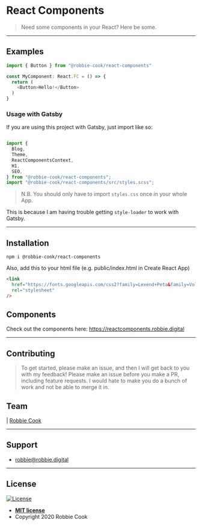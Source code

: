 # React Components

> Need some components in your React? Here be some.

---

## Examples

```typescript
import { Button } from "@robbie-cook/react-components"

const MyComponent: React.FC = () => {
  return (
    <Button>Hello!</Button>
  )
}
```

### Usage with Gatsby

If you are using this project with Gatsby, just import like so:
```typescript

import {
  Blog,
  Theme,
  ReactComponentsContext,
  H1,
  SEO,
} from "@robbie-cook/react-components";
import "@robbie-cook/react-components/src/styles.scss";
```

> N.B. You should only have to import `styles.css` once in your whole App.

This is because I am having trouble getting `style-loader` to work with Gatsby.

--- 

## Installation

`npm i @robbie-cook/react-components`

Also, add this to your html file (e.g. public/index.html in Create React App)

```html
<link
  href="https://fonts.googleapis.com/css2?family=Lexend+Peta&family=Vollkorn:ital,wght@0,600;0,700;0,800;0,900;1,700&display=swap"
  rel="stylesheet"
/>
```
## Components

Check out the components here: https://reactcomponents.robbie.digital

---

## Contributing

> To get started, please make an issue, and then I will get back to you with my feedback! Please make an issue before you make a PR, including feature requests.
I would hate to make you do a bunch of work and not be able to merge it in.

## Team

| <a href="https://github.com/Robbie-Cook/" target="_blank">Robbie Cook</a>

---

## Support


- robbie@robbie.digital

---

## License

[![License](http://img.shields.io/:license-mit-blue.svg?style=flat-square)](http://badges.mit-license.org)

- **[MIT license](http://opensource.org/licenses/mit-license.php)**
- Copyright 2020 Robbie Cook
